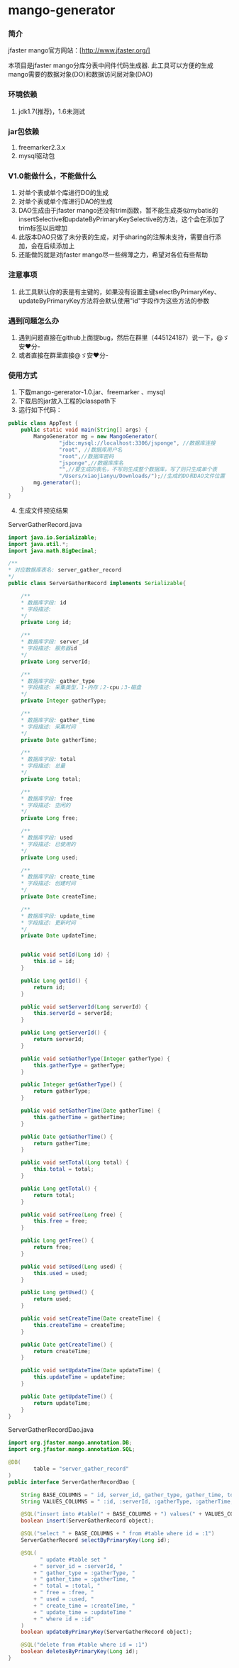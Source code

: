 # mango-generator
### 简介

jfaster mango官方网站：[http://www.jfaster.org/]

本项目是jfaster mango分库分表中间件代码生成器.
此工具可以方便的生成mango需要的数据对象(DO)和数据访问层对象(DAO)



### 环境依赖
1. jdk1.7(推荐)，1.6未测试

### jar包依赖
1. freemarker2.3.x
2. mysql驱动包

### V1.0能做什么，不能做什么
1. 对单个表或单个库进行DO的生成
2. 对单个表或单个库进行DAO的生成
3. DAO生成由于jfaster mango还没有trim函数，暂不能生成类似mybatis的insertSelective和updateByPrimaryKeySelective的方法，这个会在添加了trim标签以后增加
4. 此版本DAO只做了未分表的生成，对于sharing的注解未支持，需要自行添加，会在后续添加上
5. 还能做的就是对jfaster mango尽一些绵薄之力，希望对各位有些帮助

### 注意事项
1. 此工具默认你的表是有主键的，如果没有设置主键selectByPrimaryKey、updateByPrimaryKey方法将会默认使用"id"字段作为这些方法的参数
### 遇到问题怎么办
1. 遇到问题直接在github上面提bug，然后在群里（445124187）说一下，@ゞ安❤分-
2. 或者直接在群里直接@ゞ安❤分-

### 使用方式
1. 下载mango-gererator-1.0.jar、freemarker 、mysql
2. 下载后的jar放入工程的classpath下
3. 运行如下代码：
```java
public class AppTest {
    public static void main(String[] args) {
        MangoGenerator mg = new MangoGenerator(
                "jdbc:mysql://localhost:3306/jsponge", //数据库连接
                "root", //数据库用户名
                "root",//数据库密码
                "jsponge",//数据库库名
                "",//要生成的表名，不写则生成整个数据库，写了则只生成单个表
                "/Users/xiaojianyu/Downloads/");//生成的DO和DAO文件位置
        mg.generator();
    }
}

```
4. 生成文件预览结果

ServerGatherRecord.java

```java
import java.io.Serializable;
import java.util.*;
import java.math.BigDecimal;

/**
* 对应数据库表名: server_gather_record
*/
public class ServerGatherRecord implements Serializable{

    /**
    * 数据库字段: id
    * 字段描述: 
    */
    private Long id;

    /**
    * 数据库字段: server_id
    * 字段描述: 服务器id
    */
    private Long serverId;

    /**
    * 数据库字段: gather_type
    * 字段描述: 采集类型，1-内存；2-cpu；3-磁盘
    */
    private Integer gatherType;

    /**
    * 数据库字段: gather_time
    * 字段描述: 采集时间
    */
    private Date gatherTime;

    /**
    * 数据库字段: total
    * 字段描述: 总量
    */
    private Long total;

    /**
    * 数据库字段: free
    * 字段描述: 空闲的
    */
    private Long free;

    /**
    * 数据库字段: used
    * 字段描述: 已使用的
    */
    private Long used;

    /**
    * 数据库字段: create_time
    * 字段描述: 创建时间
    */
    private Date createTime;

    /**
    * 数据库字段: update_time
    * 字段描述: 更新时间
    */
    private Date updateTime;


    public void setId(Long id) {
        this.id = id;
    }

    public Long getId() {
        return id;
    }

    public void setServerId(Long serverId) {
        this.serverId = serverId;
    }

    public Long getServerId() {
        return serverId;
    }

    public void setGatherType(Integer gatherType) {
        this.gatherType = gatherType;
    }

    public Integer getGatherType() {
        return gatherType;
    }

    public void setGatherTime(Date gatherTime) {
        this.gatherTime = gatherTime;
    }

    public Date getGatherTime() {
        return gatherTime;
    }

    public void setTotal(Long total) {
        this.total = total;
    }

    public Long getTotal() {
        return total;
    }

    public void setFree(Long free) {
        this.free = free;
    }

    public Long getFree() {
        return free;
    }

    public void setUsed(Long used) {
        this.used = used;
    }

    public Long getUsed() {
        return used;
    }

    public void setCreateTime(Date createTime) {
        this.createTime = createTime;
    }

    public Date getCreateTime() {
        return createTime;
    }

    public void setUpdateTime(Date updateTime) {
        this.updateTime = updateTime;
    }

    public Date getUpdateTime() {
        return updateTime;
    }
}
```
ServerGatherRecordDao.java

```java
import org.jfaster.mango.annotation.DB;
import org.jfaster.mango.annotation.SQL;

@DB(
        table = "server_gather_record"
)
public interface ServerGatherRecordDao {

    String BASE_COLUMNS = " id, server_id, gather_type, gather_time, total, free, used, create_time, update_time ";
    String VALUES_COLUMNS = " :id, :serverId, :gatherType, :gatherTime, :total, :free, :used, :createTime, :updateTime ";

    @SQL("insert into #table(" + BASE_COLUMNS + ") values(" + VALUES_COLUMNS + ")")
    boolean insert(ServerGatherRecord object);

    @SQL("select " + BASE_COLUMNS + " from #table where id = :1")
    ServerGatherRecord selectByPrimaryKey(Long id);

    @SQL(
          " update #table set "
        + " server_id = :serverId, "
        + " gather_type = :gatherType, "
        + " gather_time = :gatherTime, "
        + " total = :total, "
        + " free = :free, "
        + " used = :used, "
        + " create_time = :createTime, "
        + " update_time = :updateTime "
        + " where id = :id"
    )
    boolean updateByPrimaryKey(ServerGatherRecord object);

    @SQL("delete from #table where id = :1")
    boolean deletesByPrimaryKey(Long id);
}
```